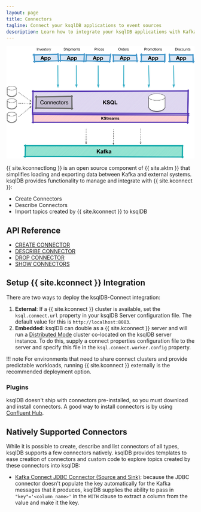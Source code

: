 ```yaml
---
layout: page
title: Connectors
tagline: Connect your ksqlDB applications to event sources
description: Learn how to integrate your ksqlDB applications with Kafka connectors.
---
```


![Illustration of the ksqlDB architecture showing embedded Kafka connectors](../img/ksqldb-connectors.png)

{{ site.kconnectlong }} is an open source component of {{ site.aktm }} that
simplifies loading and exporting data between Kafka and external systems.
ksqlDB provides functionality to manage and integrate with {{ site.kconnect }}:

-   Create Connectors
-   Describe Connectors
-   Import topics created by {{ site.kconnect }} to ksqlDB

API Reference
-------------

- [CREATE CONNECTOR](../developer-guide/ksqldb-reference/create-connector.md)
- [DESCRIBE CONNECTOR](../developer-guide/ksqldb-reference/describe-connector.md)
- [DROP CONNECTOR](../developer-guide/ksqldb-reference/drop-connector.md)
- [SHOW CONNECTORS](../developer-guide/ksqldb-reference/show-connectors.md)

Setup {{ site.kconnect }} Integration
-------------------------------------

There are two ways to deploy the ksqlDB-Connect integration:

1.  **External**: If a {{ site.kconnect }} cluster is available, set the
    `ksql.connect.url` property in your ksqlDB Server configuration file.
    The default value for this is `http://localhost:8083`.
2.  **Embedded**: ksqlDB can double as a {{ site.kconnect }} server and
    will run a
    [Distributed Mode](https://docs.confluent.io/current/connect/userguide.html#distributed-mode)
    cluster co-located on the ksqlDB server instance. To do this, supply a
    connect properties configuration file to the server and specify this
    file in the `ksql.connect.worker.config` property.

!!! note
	For environments that need to share connect clusters and provide
    predictable workloads, running {{ site.kconnect }} externally is the
    recommended deployment option.

### Plugins

ksqlDB doesn't ship with connectors pre-installed, so you must download and
install connectors. A good way to install connectors is by using
[Confluent Hub](https://www.confluent.io/hub/).

Natively Supported Connectors
-----------------------------

While it is possible to create, describe and list connectors of all
types, ksqlDB supports a few connectors natively. ksqlDB provides templates
to ease creation of connectors and custom code to explore topics created by
these connectors into ksqlDB:

-   [Kafka Connect JDBC Connector (Source and Sink)](https://docs.confluent.io/current/connect/kafka-connect-jdbc/index.html):
    because the JDBC connector doesn't populate the key automatically for
    the Kafka messages that it produces, ksqlDB supplies the ability to
    pass in `"key"='<column_name>'` in the `WITH` clause to extract a
    column from the value and make it the key.
